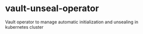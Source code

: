 # vault-unseal-operator
Vault operator to manage automatic initialization and unsealing in kubernetes cluster
